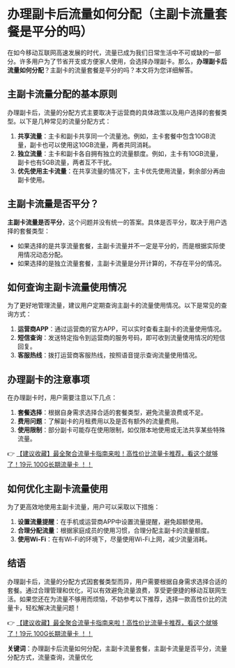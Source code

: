 # 办理副卡后流量如何分配（主副卡流量套餐是平分的吗）

在如今移动互联网高速发展的时代，流量已成为我们日常生活中不可或缺的一部分。许多用户为了节省开支或方便家人使用，会选择办理副卡。那么，**办理副卡后流量如何分配**？主副卡的流量套餐是平分的吗？本文将为您详细解答。

## 主副卡流量分配的基本原则

办理副卡后，流量的分配方式主要取决于运营商的具体政策以及用户选择的套餐类型。以下是几种常见的流量分配方式：

1. **共享流量**：主卡和副卡共享同一个流量池。例如，主卡套餐中包含10GB流量，副卡也可以使用这10GB流量，两者共同消耗。
2. **独立流量**：主卡和副卡各自拥有独立的流量额度。例如，主卡有10GB流量，副卡也有5GB流量，两者互不干扰。
3. **优先使用主卡流量**：在共享流量的情况下，主卡优先使用流量，剩余部分再由副卡使用。

## 主副卡流量是否平分？

**主副卡流量是否平分**，这个问题并没有统一的答案。具体是否平分，取决于用户选择的套餐类型：

- 如果选择的是共享流量套餐，主副卡流量并不一定是平分的，而是根据实际使用情况动态分配。
- 如果选择的是独立流量套餐，主副卡流量是分开计算的，不存在平分的情况。

## 如何查询主副卡流量使用情况

为了更好地管理流量，建议用户定期查询主副卡的流量使用情况。以下是常见的查询方式：

1. **运营商APP**：通过运营商的官方APP，可以实时查看主副卡的流量使用情况。
2. **短信查询**：发送特定指令到运营商的服务号码，即可收到流量使用情况的短信回复。
3. **客服热线**：拨打运营商客服热线，按照语音提示查询流量使用情况。

## 办理副卡的注意事项

在办理副卡时，用户需要注意以下几点：

1. **套餐选择**：根据自身需求选择合适的套餐类型，避免流量浪费或不足。
2. **费用问题**：了解副卡的月租费用以及是否有额外的流量费用。
3. **使用限制**：部分副卡可能存在使用限制，如仅限本地使用或无法共享某些特殊流量。

👉 [【建议收藏】最全聚合流量卡指南来啦！高性价比流量卡推荐，看这个就够了！19元 100G长期流量卡 ！！](https://bit.ly/Liuliangka)

## 如何优化主副卡流量使用

为了更高效地使用主副卡流量，用户可以采取以下措施：

1. **设置流量提醒**：在手机或运营商APP中设置流量提醒，避免超额使用。
2. **合理分配流量**：根据家庭成员的使用习惯，合理分配主副卡的流量额度。
3. **使用Wi-Fi**：在有Wi-Fi的环境下，尽量使用Wi-Fi上网，减少流量消耗。

## 结语

办理副卡后，流量的分配方式因套餐类型而异，用户需要根据自身需求选择合适的套餐。通过合理管理和优化，可以有效避免流量浪费，享受更便捷的移动互联网生活。如果您还在为流量不够用而烦恼，不妨参考以下推荐，选择一款高性价比的流量卡，轻松解决流量问题！

👉 [【建议收藏】最全聚合流量卡指南来啦！高性价比流量卡推荐，看这个就够了！19元 100G长期流量卡 ！！](https://bit.ly/Liuliangka)

**关键词**：办理副卡后流量如何分配，主副卡流量套餐，主副卡流量是否平分，流量分配方式，流量查询，流量优化